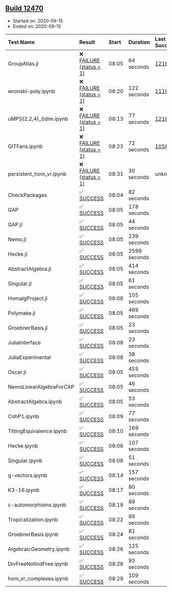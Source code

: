 ## [Build 12470](https://oscarci.mathematik.uni-kl.de/job/oscar/12470/)

* Started on: 2020-09-15
* Ended on: 2020-09-15

| Test Name    | Result | Start | Duration | Last Success | First Failure |
|:-------------|:-------|:------|:---------|:-------------|:--------------|
| GroupAtlas.jl | ❌ [FAILURE (status = 1)](https://oscarci.mathematik.uni-kl.de/job/oscar/12470/artifact/logs/build-12470/GroupAtlas.jl.log) | 08:05 | 64 seconds | [12167](https://oscarci.mathematik.uni-kl.de/job/oscar/12167/) | [12168](https://oscarci.mathematik.uni-kl.de/job/oscar/12168/) |
| wronski-poly.ipynb | ❌ [FAILURE (status = 1)](https://oscarci.mathematik.uni-kl.de/job/oscar/12470/artifact/logs/build-12470/wronski-poly.ipynb.log) | 08:20 | 122 seconds | [11192](https://oscarci.mathematik.uni-kl.de/job/oscar/11192/) | [11193](https://oscarci.mathematik.uni-kl.de/job/oscar/11193/) |
| uMPS(2,2,4)_0dim.ipynb | ❌ [FAILURE (status = 1)](https://oscarci.mathematik.uni-kl.de/job/oscar/12470/artifact/logs/build-12470/uMPS-2-2-4-_0dim.ipynb.log) | 08:13 | 77 seconds | [12167](https://oscarci.mathematik.uni-kl.de/job/oscar/12167/) | [12168](https://oscarci.mathematik.uni-kl.de/job/oscar/12168/) |
| GITFans.ipynb | ❌ [FAILURE (status = 1)](https://oscarci.mathematik.uni-kl.de/job/oscar/12470/artifact/logs/build-12470/GITFans.ipynb.log) | 08:23 | 72 seconds | [10566](https://oscarci.mathematik.uni-kl.de/job/oscar/10566/) | [10567](https://oscarci.mathematik.uni-kl.de/job/oscar/10567/) |
| persistent_hom_vr.ipynb | ❌ [FAILURE (status = 1)](https://oscarci.mathematik.uni-kl.de/job/oscar/12470/artifact/logs/build-12470/persistent_hom_vr.ipynb.log) | 08:31 | 30 seconds | unknown | unknown |
| CheckPackages | ✅ [SUCCESS](https://oscarci.mathematik.uni-kl.de/job/oscar/12470/artifact/logs/build-12470/CheckPackages.log) | 08:04 | 82 seconds |  |  |
| GAP | ✅ [SUCCESS](https://oscarci.mathematik.uni-kl.de/job/oscar/12470/artifact/logs/build-12470/GAP.log) | 08:05 | 178 seconds |  |  |
| GAP.jl | ✅ [SUCCESS](https://oscarci.mathematik.uni-kl.de/job/oscar/12470/artifact/logs/build-12470/GAP.jl.log) | 08:05 | 44 seconds |  |  |
| Nemo.jl | ✅ [SUCCESS](https://oscarci.mathematik.uni-kl.de/job/oscar/12470/artifact/logs/build-12470/Nemo.jl.log) | 08:05 | 239 seconds |  |  |
| Hecke.jl | ✅ [SUCCESS](https://oscarci.mathematik.uni-kl.de/job/oscar/12470/artifact/logs/build-12470/Hecke.jl.log) | 08:05 | 2599 seconds |  |  |
| AbstractAlgebra.jl | ✅ [SUCCESS](https://oscarci.mathematik.uni-kl.de/job/oscar/12470/artifact/logs/build-12470/AbstractAlgebra.jl.log) | 08:05 | 414 seconds |  |  |
| Singular.jl | ✅ [SUCCESS](https://oscarci.mathematik.uni-kl.de/job/oscar/12470/artifact/logs/build-12470/Singular.jl.log) | 08:05 | 61 seconds |  |  |
| HomalgProject.jl | ✅ [SUCCESS](https://oscarci.mathematik.uni-kl.de/job/oscar/12470/artifact/logs/build-12470/HomalgProject.jl.log) | 08:06 | 105 seconds |  |  |
| Polymake.jl | ✅ [SUCCESS](https://oscarci.mathematik.uni-kl.de/job/oscar/12470/artifact/logs/build-12470/Polymake.jl.log) | 08:05 | 469 seconds |  |  |
| GroebnerBasis.jl | ✅ [SUCCESS](https://oscarci.mathematik.uni-kl.de/job/oscar/12470/artifact/logs/build-12470/GroebnerBasis.jl.log) | 08:05 | 23 seconds |  |  |
| JuliaInterface | ✅ [SUCCESS](https://oscarci.mathematik.uni-kl.de/job/oscar/12470/artifact/logs/build-12470/JuliaInterface.log) | 08:08 | 23 seconds |  |  |
| JuliaExperimental | ✅ [SUCCESS](https://oscarci.mathematik.uni-kl.de/job/oscar/12470/artifact/logs/build-12470/JuliaExperimental.log) | 08:08 | 38 seconds |  |  |
| Oscar.jl | ✅ [SUCCESS](https://oscarci.mathematik.uni-kl.de/job/oscar/12470/artifact/logs/build-12470/Oscar.jl.log) | 08:05 | 455 seconds |  |  |
| NemoLinearAlgebraForCAP | ✅ [SUCCESS](https://oscarci.mathematik.uni-kl.de/job/oscar/12470/artifact/logs/build-12470/NemoLinearAlgebraForCAP.log) | 08:05 | 46 seconds |  |  |
| AbstractAlgebra.ipynb | ✅ [SUCCESS](https://oscarci.mathematik.uni-kl.de/job/oscar/12470/artifact/logs/build-12470/AbstractAlgebra.ipynb.log) | 08:05 | 53 seconds |  |  |
| CohP1.ipynb | ✅ [SUCCESS](https://oscarci.mathematik.uni-kl.de/job/oscar/12470/artifact/logs/build-12470/CohP1.ipynb.log) | 08:09 | 77 seconds |  |  |
| TiltingEquivalence.ipynb | ✅ [SUCCESS](https://oscarci.mathematik.uni-kl.de/job/oscar/12470/artifact/logs/build-12470/TiltingEquivalence.ipynb.log) | 08:10 | 169 seconds |  |  |
| Hecke.ipynb | ✅ [SUCCESS](https://oscarci.mathematik.uni-kl.de/job/oscar/12470/artifact/logs/build-12470/Hecke.ipynb.log) | 08:06 | 107 seconds |  |  |
| Singular.ipynb | ✅ [SUCCESS](https://oscarci.mathematik.uni-kl.de/job/oscar/12470/artifact/logs/build-12470/Singular.ipynb.log) | 08:08 | 51 seconds |  |  |
| g-vectors.ipynb | ✅ [SUCCESS](https://oscarci.mathematik.uni-kl.de/job/oscar/12470/artifact/logs/build-12470/g-vectors.ipynb.log) | 08:14 | 157 seconds |  |  |
| K3-16.ipynb | ✅ [SUCCESS](https://oscarci.mathematik.uni-kl.de/job/oscar/12470/artifact/logs/build-12470/K3-16.ipynb.log) | 08:17 | 80 seconds |  |  |
| c-automorphisms.ipynb | ✅ [SUCCESS](https://oscarci.mathematik.uni-kl.de/job/oscar/12470/artifact/logs/build-12470/c-automorphisms.ipynb.log) | 08:18 | 89 seconds |  |  |
| Tropicalization.ipynb | ✅ [SUCCESS](https://oscarci.mathematik.uni-kl.de/job/oscar/12470/artifact/logs/build-12470/Tropicalization.ipynb.log) | 08:22 | 89 seconds |  |  |
| GroebnerBasis.ipynb | ✅ [SUCCESS](https://oscarci.mathematik.uni-kl.de/job/oscar/12470/artifact/logs/build-12470/GroebnerBasis.ipynb.log) | 08:24 | 81 seconds |  |  |
| AlgebraicGeometry.ipynb | ✅ [SUCCESS](https://oscarci.mathematik.uni-kl.de/job/oscar/12470/artifact/logs/build-12470/AlgebraicGeometry.ipynb.log) | 08:26 | 125 seconds |  |  |
| DivFreeNotIndFree.ipynb | ✅ [SUCCESS](https://oscarci.mathematik.uni-kl.de/job/oscar/12470/artifact/logs/build-12470/DivFreeNotIndFree.ipynb.log) | 08:28 | 93 seconds |  |  |
| hom_vr_complexes.ipynb | ✅ [SUCCESS](https://oscarci.mathematik.uni-kl.de/job/oscar/12470/artifact/logs/build-12470/hom_vr_complexes.ipynb.log) | 08:29 | 109 seconds |  |  |
